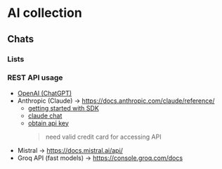 # AI collection

## Chats

### Lists

### REST API usage
* [OpenAI (ChatGPT)](./rest-api/openai.md)
* Anthropic (Claude) → https://docs.anthropic.com/claude/reference/
  * [getting started with SDK](https://docs.anthropic.com/en/api/getting-started)
  * [claude chat](https://claude.ai/onboarding)
  * [obtain api key](https://console.anthropic.com/dashboard)
    > need valid credit card for accessing API 
* Mistral → https://docs.mistral.ai/api/
* Groq API (fast models) → https://console.groq.com/docs